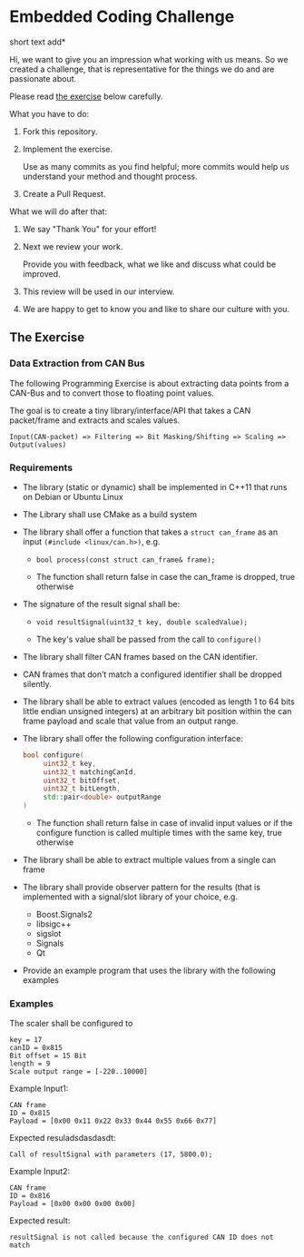 # Embedded Coding Challenge

short text add*

Hi, we want to give you an impression what working with us means.  So we
created a challenge, that is representative for the things we do and are
passionate about.

Please read [the exercise](#the-exercise) below carefully.

What you have to do:

1. Fork this repository.
1. Implement the exercise.

   Use as many commits as you find helpful; more commits would help us
   understand your method and thought process.

1. Create a Pull Request.

What we will do after that:

1. We say "Thank You" for your effort!
1. Next we review your work.

   Provide you with feedback, what we like and discuss what could be improved.

1. This review will be used in our interview.
1. We are happy to get to know you and like to share our culture with you.

## The Exercise

### Data Extraction from CAN Bus

The following Programming Exercise is about extracting data points from a
CAN-Bus and to convert those to floating point values.

The goal is to create a tiny library/interface/API that takes a CAN
packet/frame and extracts and scales values.

`Input(CAN-packet) => Filtering => Bit Masking/Shifting => Scaling => Output(values)`

### Requirements

- The library (static or dynamic) shall be implemented in C++11 that runs on
  Debian or Ubuntu Linux

- The Library shall use CMake as a build system

- The library shall offer a function that takes a `struct can_frame` as an input
  `(#include <linux/can.h>)`, e.g.  

  - `bool process(const struct can_frame& frame);`

  - The function shall return false in case the can_frame is dropped, true
  otherwise 

- The signature of the result signal shall be:

   - `void resultSignal(uint32_t key, double scaledValue);` 

   - The key's value shall be passed from the call to `configure()` 

- The library shall filter CAN frames based on the CAN identifier.

- CAN frames that don’t match a configured identifier shall be dropped
  silently.  

- The library shall be able to extract values (encoded as length 1 to 64 bits
  little endian unsigned integers) at an arbitrary bit position within the can
  frame payload and scale that value from an output range.

- The library shall offer the following configuration interface:

   ```cpp
   bool configure(
        uint32_t key,
        uint32_t matchingCanId,
        uint32_t bitOffset,
        uint32_t bitLength,
        std::pair<double> outputRange
  )
   ```

   - The function shall return false in case of invalid input values or if the
     configure function is called multiple times with the same key, true
     otherwise 

- The library shall be able to extract multiple values from a single can frame 
- The library shall provide observer pattern for the results (that is
  implemented with a signal/slot library of your choice, e.g.  

   - Boost.Signals2
   - libsigc++ 
   - sigslot 
   - Signals 
   - Qt

- Provide an example program that uses the library with the following examples
    
### Examples

The scaler shall be configured to 

```plain
key = 17 
canID = 0x815 
Bit offset = 15 Bit
length = 9 
Scale output range = [-220..10000] 
```

Example Input1: 

```plain
CAN frame
ID = 0x815
Payload = [0x00 0x11 0x22 0x33 0x44 0x55 0x66 0x77]
```

Expected resuladsdasdasdt:

`Call of resultSignal with parameters (17, 5800.0);`

Example Input2: 

```plain
CAN frame
ID = 0x816
Payload = [0x00 0x00 0x00 0x00]
```

Expected result:

`resultSignal is not called because the configured CAN ID does not match`
